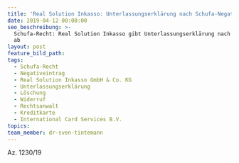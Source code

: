 ```yaml
---
title: 'Real Solution Inkasso: Unterlassungserklärung nach Schufa-Negativeintrag'
date: 2019-04-12 00:00:00
seo_beschreibung: >-
  Schufa-Recht: Real Solution Inkasso gibt Unterlassungserklärung nach Löschung
  ab
layout: post
feature_bild_path:
tags:
  - Schufa-Recht
  - Negativeintrag
  - Real Solution Inkasso GmbH & Co. KG
  - Unterlassungserklärung
  - Löschung
  - Widerruf
  - Rechtsanwalt
  - Kreditkarte
  - International Card Services B.V.
topics:
team_member: dr-sven-tintemann
---
```


Az. 1230/19